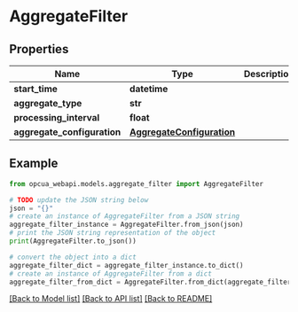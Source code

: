 # AggregateFilter


## Properties

Name | Type | Description | Notes
------------ | ------------- | ------------- | -------------
**start_time** | **datetime** |  | [optional] 
**aggregate_type** | **str** |  | [optional] 
**processing_interval** | **float** |  | [optional] 
**aggregate_configuration** | [**AggregateConfiguration**](AggregateConfiguration.md) |  | [optional] 

## Example

```python
from opcua_webapi.models.aggregate_filter import AggregateFilter

# TODO update the JSON string below
json = "{}"
# create an instance of AggregateFilter from a JSON string
aggregate_filter_instance = AggregateFilter.from_json(json)
# print the JSON string representation of the object
print(AggregateFilter.to_json())

# convert the object into a dict
aggregate_filter_dict = aggregate_filter_instance.to_dict()
# create an instance of AggregateFilter from a dict
aggregate_filter_from_dict = AggregateFilter.from_dict(aggregate_filter_dict)
```
[[Back to Model list]](../README.md#documentation-for-models) [[Back to API list]](../README.md#documentation-for-api-endpoints) [[Back to README]](../README.md)


